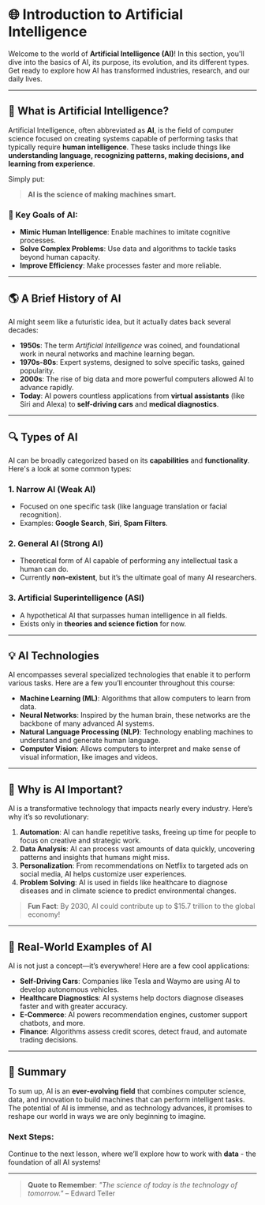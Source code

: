 # 🌐 Introduction to Artificial Intelligence

Welcome to the world of **Artificial Intelligence (AI)**! In this section, you'll dive into the basics of AI, its purpose, its evolution, and its different types. Get ready to explore how AI has transformed industries, research, and our daily lives.

---

## 📌 What is Artificial Intelligence?

Artificial Intelligence, often abbreviated as **AI**, is the field of computer science focused on creating systems capable of performing tasks that typically require **human intelligence**. These tasks include things like **understanding language, recognizing patterns, making decisions, and learning from experience**.

Simply put:
> **AI is the science of making machines smart.**

### 🎯 Key Goals of AI:
- **Mimic Human Intelligence**: Enable machines to imitate cognitive processes.
- **Solve Complex Problems**: Use data and algorithms to tackle tasks beyond human capacity.
- **Improve Efficiency**: Make processes faster and more reliable.

---

## 🌎 A Brief History of AI

AI might seem like a futuristic idea, but it actually dates back several decades:

- **1950s**: The term *Artificial Intelligence* was coined, and foundational work in neural networks and machine learning began.
- **1970s-80s**: Expert systems, designed to solve specific tasks, gained popularity.
- **2000s**: The rise of big data and more powerful computers allowed AI to advance rapidly.
- **Today**: AI powers countless applications from **virtual assistants** (like Siri and Alexa) to **self-driving cars** and **medical diagnostics**.

---

## 🔍 Types of AI

AI can be broadly categorized based on its **capabilities** and **functionality**. Here's a look at some common types:

### 1. **Narrow AI (Weak AI)**
   - Focused on one specific task (like language translation or facial recognition).
   - Examples: **Google Search**, **Siri**, **Spam Filters**.

### 2. **General AI (Strong AI)**
   - Theoretical form of AI capable of performing any intellectual task a human can do.
   - Currently **non-existent**, but it’s the ultimate goal of many AI researchers.

### 3. **Artificial Superintelligence (ASI)**
   - A hypothetical AI that surpasses human intelligence in all fields.
   - Exists only in **theories and science fiction** for now.

---

## 💡 AI Technologies

AI encompasses several specialized technologies that enable it to perform various tasks. Here are a few you’ll encounter throughout this course:

- **Machine Learning (ML)**: Algorithms that allow computers to learn from data.
- **Neural Networks**: Inspired by the human brain, these networks are the backbone of many advanced AI systems.
- **Natural Language Processing (NLP)**: Technology enabling machines to understand and generate human language.
- **Computer Vision**: Allows computers to interpret and make sense of visual information, like images and videos.

---

## 🤖 Why is AI Important?

AI is a transformative technology that impacts nearly every industry. Here’s why it’s so revolutionary:

1. **Automation**: AI can handle repetitive tasks, freeing up time for people to focus on creative and strategic work.
2. **Data Analysis**: AI can process vast amounts of data quickly, uncovering patterns and insights that humans might miss.
3. **Personalization**: From recommendations on Netflix to targeted ads on social media, AI helps customize user experiences.
4. **Problem Solving**: AI is used in fields like healthcare to diagnose diseases and in climate science to predict environmental changes.

> **Fun Fact**: By 2030, AI could contribute up to $15.7 trillion to the global economy!

---

## 🎨 Real-World Examples of AI

AI is not just a concept—it’s everywhere! Here are a few cool applications:

- **Self-Driving Cars**: Companies like Tesla and Waymo are using AI to develop autonomous vehicles.
- **Healthcare Diagnostics**: AI systems help doctors diagnose diseases faster and with greater accuracy.
- **E-Commerce**: AI powers recommendation engines, customer support chatbots, and more.
- **Finance**: Algorithms assess credit scores, detect fraud, and automate trading decisions.

---

## 🚀 Summary

To sum up, AI is an **ever-evolving field** that combines computer science, data, and innovation to build machines that can perform intelligent tasks. The potential of AI is immense, and as technology advances, it promises to reshape our world in ways we are only beginning to imagine.

### Next Steps:
Continue to the next lesson, where we’ll explore how to work with **data** - the foundation of all AI systems!

---

> **Quote to Remember**:
> *"The science of today is the technology of tomorrow."* – Edward Teller
